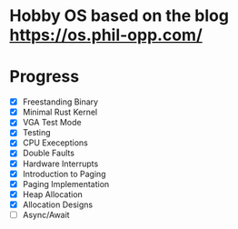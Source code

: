 # Hobby OS based on the blog https://os.phil-opp.com/

# Progress

- [x] Freestanding Binary
- [x] Minimal Rust Kernel
- [x] VGA Test Mode
- [x] Testing
- [x] CPU Execeptions
- [x] Double Faults
- [x] Hardware Interrupts
- [X] Introduction to Paging
- [X] Paging Implementation
- [X] Heap Allocation
- [X] Allocation Designs
- [ ] Async/Await
